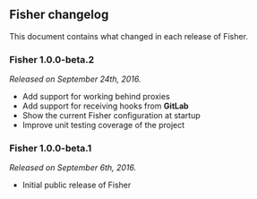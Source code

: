 ## Fisher changelog

This document contains what changed in each release of Fisher.

### Fisher 1.0.0-beta.2

*Released on September 24th, 2016.*

* Add support for working behind proxies
* Add support for receiving hooks from **GitLab**
* Show the current Fisher configuration at startup
* Improve unit testing coverage of the project

### Fisher 1.0.0-beta.1

*Released on September 6th, 2016.*

* Initial public release of Fisher
